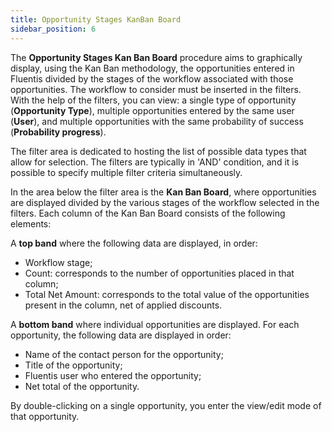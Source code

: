```yaml
---
title: Opportunity Stages KanBan Board 
sidebar_position: 6
---
```


The **Opportunity Stages Kan Ban Board** procedure aims to graphically display, using the Kan Ban methodology, the opportunities entered in Fluentis divided by the stages of the workflow associated with those opportunities. The workflow to consider must be inserted in the filters.     
With the help of the filters, you can view: a single type of opportunity (**Opportunity Type**), multiple opportunities entered by the same user (**User**), and multiple opportunities with the same probability of success (**Probability progress**).

The filter area is dedicated to hosting the list of possible data types that allow for selection. The filters are typically in 'AND' condition, and it is possible to specify multiple filter criteria simultaneously.

In the area below the filter area is the **Kan Ban Board**, where opportunities are displayed divided by the various stages of the workflow selected in the filters. Each column of the Kan Ban Board consists of the following elements:  

A **top band** where the following data are displayed, in order:
- Workflow stage;
- Count: corresponds to the number of opportunities placed in that column;
- Total Net Amount: corresponds to the total value of the opportunities present in the column, net of applied discounts.

A **bottom band** where individual opportunities are displayed. For each opportunity, the following data are displayed in order:
- Name of the contact person for the opportunity;
- Title of the opportunity;
- Fluentis user who entered the opportunity;
- Net total of the opportunity.

By double-clicking on a single opportunity, you enter the view/edit mode of that opportunity.
